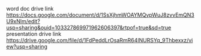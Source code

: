 word doc drive link 
https://docs.google.com/document/d/1SsXjhmWOAYMQvpWuJ8zvvEmQN3U9xNlm/edit?usp=sharing&ouid=103327869971962606397&rtpof=true&sd=true
presentation drive link
https://drive.google.com/file/d/1FdPeddLrOsaRmR64INURSYq_9Thbexxz/view?usp=sharing
